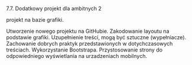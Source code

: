 7.7. Dodatkowy projekt dla ambitnych 2

projekt na bazie grafiki. 

Utworzenie nowego projektu na GitHubie.
Zakodowanie layoutu na podstawie grafiki.
Uzupełnienie treści, mogą być sztuczne (wypełniacze).
Zachowanie dobrych praktyk przedstawionych w dotychczasowych treściach.
Wykorzystanie Bootstrapa.
Przystosowanie strony do odpowiedniego wyświetlania na urzadzeniach mobilnych.
